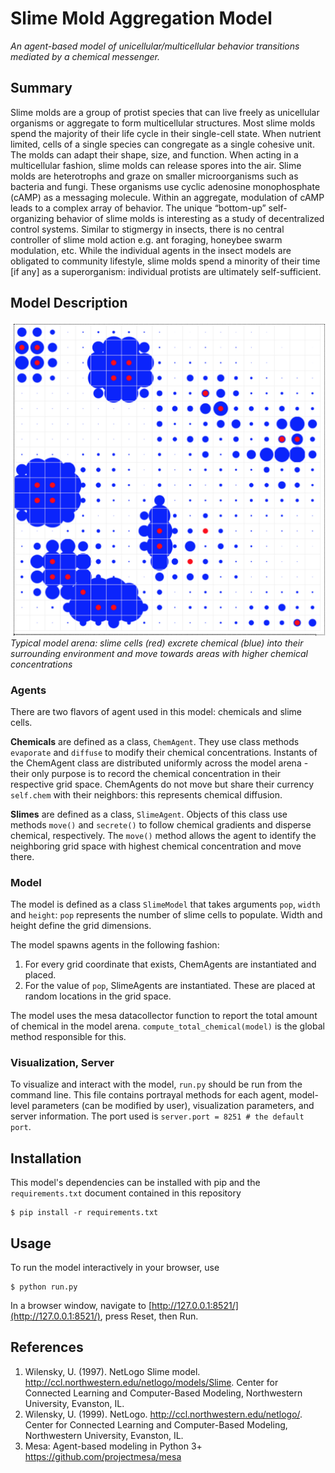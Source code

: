 # Slime Mold Aggregation Model
*An agent-based model of unicellular/multicellular behavior transitions mediated by a chemical messenger.*
## Summary
Slime molds are a group of protist species that can live freely as unicellular organisms or aggregate to form multicellular structures. Most slime molds spend the majority of their life cycle in their single-cell state. When nutrient limited, cells of a single species can congregate as a single cohesive unit. The molds can adapt their shape, size, and function. When acting in a multicellular fashion, slime molds can release spores into the air. Slime molds are heterotrophs and graze on smaller microorganisms such as bacteria and fungi. These organisms use cyclic adenosine monophosphate (cAMP) as a messaging molecule. Within an aggregate, modulation of cAMP leads to a complex array of behavior. The unique “bottom-up” self-organizing behavior of slime molds is interesting as a study of decentralized control systems. Similar to stigmergy in insects, there is no central controller of slime mold action e.g. ant foraging, honeybee swarm modulation, etc. While the individual agents in the insect models are obligated to community lifestyle, slime molds spend a minority of their time [if any] as a superorganism: individual protists are ultimately self-sufficient.

## Model Description

![Example Model Arena](example_grid.png)
*Typical model arena: slime cells (red) excrete chemical (blue) into their surrounding environment and move towards areas with higher chemical concentrations*

### Agents
There are two flavors of agent used in this model: chemicals and slime cells.

**Chemicals** are defined as a class, `ChemAgent`. They use class methods `evaporate` and `diffuse` to modify their chemical concentrations. Instants of the ChemAgent class are distributed uniformly across the model arena - their only purpose is to record the chemical concentration in their respective grid space. ChemAgents do not move but share their currency `self.chem` with their neighbors: this represents chemical diffusion.

**Slimes** are defined as a class, `SlimeAgent`. Objects of this class use methods `move()` and `secrete()` to follow chemical gradients and disperse chemical, respectively. The `move()` method allows the agent to identify the neighboring grid space with highest chemical concentration and move there.

### Model
The model is defined as a class `SlimeModel` that takes arguments `pop`, `width` and `height`: `pop` represents the number of slime cells to populate. Width and height define the grid dimensions.

The model spawns agents in the following fashion:
1. For every grid coordinate that exists, ChemAgents are instantiated and placed.
2. For the value of `pop`, SlimeAgents are instantiated. These are placed at random locations in the grid space.

The model uses the mesa datacollector function to report the total amount of chemical in the model arena. `compute_total_chemical(model)` is the global method responsible for this.

### Visualization, Server
To visualize and interact with the model, `run.py` should be run from the command line. This file contains portrayal methods for each agent, model-level parameters (can be modified by user), visualization parameters, and server information. The port used is `server.port = 8251 # the default port`.

## Installation
This model's dependencies can be installed with pip and the `requirements.txt` document contained in this repository

```
$ pip install -r requirements.txt
```

## Usage
To run the model interactively in your browser, use

```
$ python run.py
```

In a browser window, navigate to [http://127.0.0.1:8521/](http://127.0.0.1:8521/), press Reset, then Run.

## References
1.	Wilensky, U. (1997). NetLogo Slime model. http://ccl.northwestern.edu/netlogo/models/Slime. Center for Connected Learning and Computer-Based Modeling, Northwestern University, Evanston, IL.
2.	Wilensky, U. (1999). NetLogo. http://ccl.northwestern.edu/netlogo/. Center for Connected Learning and Computer-Based Modeling, Northwestern University, Evanston, IL.
3.	Mesa: Agent-based modeling in Python 3+ https://github.com/projectmesa/mesa
